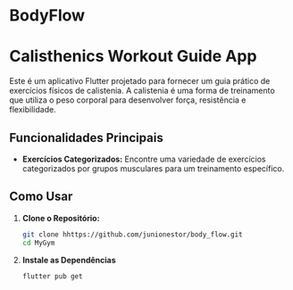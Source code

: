 # BodyFlow
# Calisthenics Workout Guide App

Este é um aplicativo Flutter projetado para fornecer um guia prático de exercícios físicos de calistenia. A calistenia é uma forma de treinamento que utiliza o peso corporal para desenvolver força, resistência e flexibilidade.

## Funcionalidades Principais

- **Exercícios Categorizados:** Encontre uma variedade de exercícios categorizados por grupos musculares para um treinamento específico.

## Como Usar

1. **Clone o Repositório:**
   ```bash
   git clone hhttps://github.com/junionestor/body_flow.git
   cd MyGym
   ```
2. **Instale as Dependências**
    ```bash
    flutter pub get
    ```
